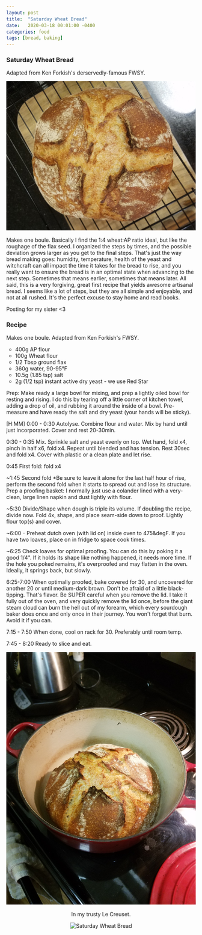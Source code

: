 ```yaml
---
layout: post
title:  "Saturday Wheat Bread"
date:   2020-03-18 00:01:00 -0400
categories: food
tags: [bread, baking]
---
```

<style>
ul.a {
  list-style-type: circle;
}
</style>

<h3>Saturday Wheat Bread</h3>
Adapted from Ken Forkish's derservedly-famous FWSY.

<p align="middle">
  <img src="/photos/20200318_SW_bread3.jpg" title="Saturday Wheat Bread" width="600" />
</p>

Makes one boule. Basically I find the 1:4 wheat:AP ratio ideal, but like the roughage of the flax seed. I organized the steps by times, and the possible deviation grows larger as you get to the final steps. That's just the way bread making goes: humidity, temperature, health of the yeast and witchcraft can all impact the time it takes for the bread to rise, and you really want to ensure the bread is in an optimal state when advancing to the next step. Sometimes that means earlier, sometimes that means later. All said, this is a very forgiving, great first recipe that yields awesome artisanal bread. I seems like a lot of steps, but they are all simple and enjoyable, and not at all rushed. It's the perfect excuse to stay home and read books.

Posting for my sister <3

<h3>Recipe</h3>
Makes one boule. Adapted from Ken Forkish's FWSY.

<ul class="a">
  <li>400g AP flour</li>
  <li>100g Wheat flour</li>
  <li>1/2 Tbsp ground flax</li>
  <li>360g water, 90-95&degF</li>
  <li>10.5g (1.85 tsp) salt</li>
  <li>2g (1/2 tsp) instant active dry yeast - we use Red Star</li>
</ul>

Prep: Make ready a large bowl for mixing, and prep a lightly oiled bowl for resting and rising. I do this by tearing off a little corner of kitchen towel, adding a drop of oil, and rubbing it around the inside of a bowl. Pre-measure and have ready the salt and dry yeast (your hands will be sticky).

[H:MM]
0:00 - 0:30 Autolyse. Combine flour and water. Mix by hand until just incorporated. Cover and rest 20-30min.

0:30 - 0:35 Mix. Sprinkle salt and yeast evenly on top. Wet hand, fold x4, pinch in half x6, fold x4. Repeat until blended and has tension. Rest 30sec and fold x4. Cover with plastic or a clean plate and let rise.

0:45 First fold: fold x4

~1:45 Second fold *Be sure to leave it alone for the last half hour of rise, perform the second fold when it starts to spread out and lose its structure. Prep a proofing basket: I normally just use a colander lined with a very-clean, large linen napkin and dust lightly with flour.

~5:30 Divide/Shape when dough is triple its volume. If doubling the recipe, divide now. Fold 4x, shape, and place seam-side down to proof. Lightly flour top(s) and cover.

~6:00 - Preheat dutch oven (with lid on) inside oven to 475&degF. If you have two loaves, place on in fridge to space cook times.

~6:25 Check loaves for optimal proofing. You can do this by poking it a good 1/4". If it holds its shape like nothing happened, it needs more time. If the hole you poked remains, it's overproofed and may flatten in the oven. Ideally, it springs back, but slowly.

6:25-7:00 When optimally proofed, bake covered for 30, and uncovered for another 20 or until medium-dark brown. Don't be afraid of a little black-tipping. That's flavor. Be SUPER careful when you remove the lid. I take it fully out of the oven, and very quickly remove the lid once, before the giant steam cloud can burn the hell out of my forearm, which every sourdough baker does once and only once in their journey. You won't forget that burn. Avoid it if you can.

7:15 - 7:50 When done, cool on rack for 30. Preferably until room temp.

7:45 - 8:20 Ready to slice and eat.

<p align="middle">
    <img src="/photos/20200318_SW_bread2.jpg" title="Saturday Wheat Bread" width="600" />
    <p align="middle"> In my trusty Le Creuset.</p>
</p>

<p align="middle">
    <img src="/photos/20200318_SW_bread1.jpg" title="Saturday Wheat Bread" width="600" />
</p>
